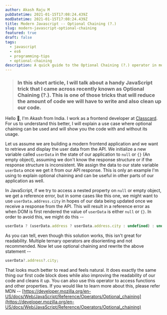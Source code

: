 ```yaml
---
author: Akash Raju M
pubDatetime: 2021-01-15T17:08:24.439Z
modDatetime: 2021-01-15T17:08:24.439Z
title: Modern Javascript -- Optional Chaining (?.)
slug: modern-javascript-optional-chaining
featured: true
draft: false
tags:
  - javascript
  - es6
  - programming-tips
  - optional-chaining
description: A quick guide to the Optional Chaining (?.) operator in modern JavaScript, explaining how it can reduce code and improve readability.
---
```


> ### In this short article, I will talk about a handy JavaScript trick that I came across recently known as Optional Chaining (?.). This is one of those tricks that will reduce the amount of code we will have to write and also clean up our code.

Hello 👋, I'm Akash from India. I work as a frontend developer at [Classcard](https://www.classcardapp.com/). For us to understand this better, I will explain a use case where optional chaining can be used and will show you the code with and without its usage.

Let us assume we are building a modern frontend application and we want to retrieve and display the user data from the API. We initialize a new variable called `userData` in the state of our application to `null` or `{}` (An empty object), assuming we don't know the response structure or if the response structure is inconsistent. We assign the data to our state variable `userData` once we get it from our API response. This is only an example I'm using to explain optional chaining and can be useful in other parts of our application as well.

In JavaScript, if we try to access a nested property on `null` or empty object, we get a reference error, but in some cases like this one, we might want to use `userData.address.city` in hopes of our data being updated once we receive a response from the API. This will result in a reference error as when DOM is first rendered the value of `userData` is either `null` or `{}`. In order to avoid this, we might do this --

```javascript
userData ? (userData.address ? userData.address.city : undefined) : undefined;
```

As you can tell, even though this solution works, this isn't great for readability. Multiple ternary operators are disorienting and not recommended. Now let use optional chaining and rewrite the above statement --

```javascript
userData?.address?.city;
```

That looks much better to read and feels natural. It does exactly the same thing our first code block does while also improving the readability of our code and cleans it up. You can also use this operator to access functions and other properties. If you would like to learn more about this, please refer MDN -- [https://developer.mozilla.org/en-US/docs/Web/JavaScript/Reference/Operators/Optional_chaining](https://developer.mozilla.org/en-US/docs/Web/JavaScript/Reference/Operators/Optional_chaining)
